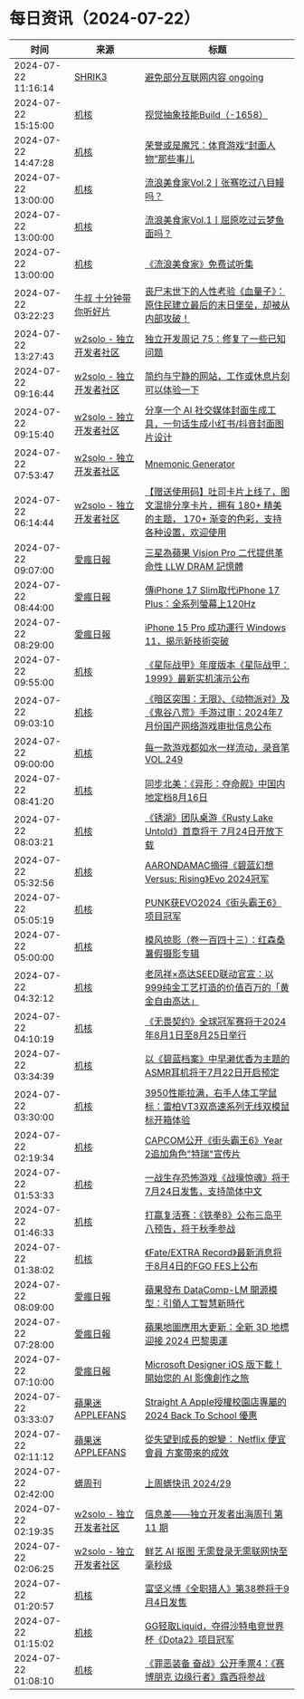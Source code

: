 ﻿# 每日资讯（2024-07-22）

|时间|来源|标题|
|---|---|---|
|2024-07-22 11:16:14|[SHRIK3](https://shrik3.com/index.xml)|[避免部分互联网内容 ongoing ](https://shrik3.com/harms/)|
|2024-07-22 15:15:00|[机核](https://www.gcores.com/rss)|[视觉抽象技能Build（-1658）](https://www.gcores.com/articles/185130)|
|2024-07-22 14:47:28|[机核](https://www.gcores.com/rss)|[荣誉或是魔咒：体育游戏“封面人物”那些事儿](https://www.gcores.com/articles/185467)|
|2024-07-22 13:00:00|[机核](https://www.gcores.com/rss)|[流浪美食家Vol.2丨张骞吃过八目鳗吗？](https://www.gcores.com/radios/183785)|
|2024-07-22 13:00:00|[机核](https://www.gcores.com/rss)|[流浪美食家Vol.1丨屈原吃过云梦鱼面吗？](https://www.gcores.com/radios/183784)|
|2024-07-22 13:00:00|[机核](https://www.gcores.com/rss)|[《流浪美食家》免费试听集](https://www.gcores.com/radios/183668)|
|2024-07-22 03:22:23|[牛叔 十分钟带你听好片](https://getpodcast.xyz/data/ximalaya/11534451.xml)|[丧尸末世下的人性考验《血量子》：原住民建立最后的末日堡垒，却被从内部攻破！](https://www.ximalaya.com/sound/742990941)|
|2024-07-22 13:27:43|[w2solo - 独立开发者社区](https://w2solo.com/topics/feed)|[独立开发周记 75：修复了一些已知问题](https://w2solo.com/topics/4793)|
|2024-07-22 09:16:44|[w2solo - 独立开发者社区](https://w2solo.com/topics/feed)|[简约与宁静的网站，工作或休息片刻可以体验一下](https://w2solo.com/topics/4792)|
|2024-07-22 09:15:40|[w2solo - 独立开发者社区](https://w2solo.com/topics/feed)|[分享一个 AI 社交媒体封面生成工具，一句话生成小红书/抖音封面图片设计](https://w2solo.com/topics/4791)|
|2024-07-22 07:53:47|[w2solo - 独立开发者社区](https://w2solo.com/topics/feed)|[Mnemonic Generator](https://w2solo.com/topics/4790)|
|2024-07-22 06:14:44|[w2solo - 独立开发者社区](https://w2solo.com/topics/feed)|[【赠送使用码】吐司卡片上线了，图文混排分享卡片，拥有 180+ 精美的主题， 170+ 渐变的色彩，支持各种设置，欢迎使用](https://w2solo.com/topics/4789)|
|2024-07-22 09:07:00|[愛瘋日報](http://www.iphonetaiwan.org/feeds/posts/default)|[三星為蘋果 Vision Pro 二代提供革命性 LLW DRAM 記憶體](https://www.iphonetaiwan.org/2024/07/samsung-llw-dram-apple-vision-pro.html)|
|2024-07-22 08:44:00|[愛瘋日報](http://www.iphonetaiwan.org/feeds/posts/default)|[傳iPhone 17 Slim取代iPhone 17 Plus：全系列螢幕上120Hz](https://www.iphonetaiwan.org/2024/07/iphone-17-series-new-features.html)|
|2024-07-22 08:29:00|[愛瘋日報](http://www.iphonetaiwan.org/feeds/posts/default)|[iPhone 15 Pro 成功運行 Windows 11，揭示新技術突破](https://www.iphonetaiwan.org/2024/07/iphone-15-pro-windows-11-tiny11.html)|
|2024-07-22 09:55:00|[机核](https://www.gcores.com/rss)|[《星际战甲》年度版本《星际战甲：1999》最新实机演示公布](https://www.gcores.com/articles/185447)|
|2024-07-22 09:03:10|[机核](https://www.gcores.com/rss)|[《暗区突围：无限》、《动物派对》及《鬼谷八荒》手游过审：2024年7月份国产网络游戏审批信息公布](https://www.gcores.com/articles/185452)|
|2024-07-22 09:00:00|[机核](https://www.gcores.com/rss)|[每一款游戏都如水一样流动，录音笔 VOL.249](https://www.gcores.com/radios/185399)|
|2024-07-22 08:41:20|[机核](https://www.gcores.com/rss)|[同步北美：《异形：夺命舰》中国内地定档8月16日](https://www.gcores.com/articles/185444)|
|2024-07-22 08:03:21|[机核](https://www.gcores.com/rss)|[《锈湖》团队桌游《Rusty Lake Untold》首章将于 7月24日开放下载](https://www.gcores.com/articles/185433)|
|2024-07-22 05:32:56|[机核](https://www.gcores.com/rss)|[AARONDAMAC摘得《碧蓝幻想Versus: Rising》Evo 2024冠军](https://www.gcores.com/articles/185424)|
|2024-07-22 05:05:19|[机核](https://www.gcores.com/rss)|[PUNK获EVO2024《街头霸王6》项目冠军](https://www.gcores.com/articles/185425)|
|2024-07-22 05:00:00|[机核](https://www.gcores.com/rss)|[模风掠影（卷一百四十三）：红森桑暑假摄影专辑](https://www.gcores.com/articles/185307)|
|2024-07-22 04:32:12|[机核](https://www.gcores.com/rss)|[老凤祥×高达SEED联动官宣：以999纯金工艺打造的价值百万的「黄金自由高达」](https://www.gcores.com/articles/185421)|
|2024-07-22 04:10:19|[机核](https://www.gcores.com/rss)|[《无畏契约》全球冠军赛将于2024年8月1日至8月25日举行](https://www.gcores.com/articles/185411)|
|2024-07-22 03:34:39|[机核](https://www.gcores.com/rss)|[以《碧蓝档案》中早濑优香为主题的ASMR耳机将于7月22日开启预定](https://www.gcores.com/articles/185407)|
|2024-07-22 03:30:00|[机核](https://www.gcores.com/rss)|[3950性能拉满，右手人体工学鼠标：雷柏VT3双高速系列无线双模鼠标开箱体验](https://www.gcores.com/articles/185227)|
|2024-07-22 02:19:34|[机核](https://www.gcores.com/rss)|[CAPCOM公开《街头霸王6》Year 2追加角色"特瑞"宣传片](https://www.gcores.com/articles/185403)|
|2024-07-22 01:53:33|[机核](https://www.gcores.com/rss)|[一战生存恐怖游戏《战壕惊魂》将于7月24日发售，支持简体中文](https://www.gcores.com/articles/185402)|
|2024-07-22 01:46:33|[机核](https://www.gcores.com/rss)|[打赢复活赛：《铁拳8》公布三岛平八预告，将于秋季参战](https://www.gcores.com/articles/185401)|
|2024-07-22 01:38:02|[机核](https://www.gcores.com/rss)|[《Fate/EXTRA Record》最新消息将于8月4日的FGO FES上公布](https://www.gcores.com/articles/185400)|
|2024-07-22 08:09:00|[愛瘋日報](http://www.iphonetaiwan.org/feeds/posts/default)|[蘋果發布 DataComp-LM 開源模型：引領人工智慧新時代](https://www.iphonetaiwan.org/2024/07/apple-datacomp-lm-ai-models.html)|
|2024-07-22 07:28:00|[愛瘋日報](http://www.iphonetaiwan.org/feeds/posts/default)|[蘋果地圖應用大更新：全新 3D 地標迎接 2024 巴黎奧運](https://www.iphonetaiwan.org/2024/07/apple-maps-paris-2024-olympics.html)|
|2024-07-22 07:10:00|[愛瘋日報](http://www.iphonetaiwan.org/feeds/posts/default)|[Microsoft Designer iOS 版下載！開始您的 AI 影像創作之旅](https://www.iphonetaiwan.org/2024/07/microsoft-designer-ios-ai-image-generator.html)|
|2024-07-22 03:33:07|[蘋果迷 APPLEFANS](https://applefans.today/feed/)|[Straight A Apple授權校園店專屬的 2024 Back To School 優惠](https://applefans.today/2024-07-straight-a-bts-event/)|
|2024-07-22 02:11:12|[蘋果迷 APPLEFANS](https://applefans.today/feed/)|[從失望到成長的蛻變： Netflix 便宜會員 方案帶來的成效](https://applefans.today/2024-07-netflix-global-subscriber-increase-ads/)|
|2024-07-22 02:42:00|[蠎周刊](https://weekly.pychina.org/feeds/all.atom.xml)|[上周蠎快讯 2024/29](https://weekly.pychina.org/pyrecap/pyrw-2429.html)|
|2024-07-22 02:19:35|[w2solo - 独立开发者社区](https://w2solo.com/topics/feed)|[信息差——独立开发者出海周刊 第 11 期](https://w2solo.com/topics/4788)|
|2024-07-22 02:06:25|[w2solo - 独立开发者社区](https://w2solo.com/topics/feed)|[鲜艺 AI 抠图 无需登录无需联网快至毫秒级](https://w2solo.com/topics/4787)|
|2024-07-22 01:20:57|[机核](https://www.gcores.com/rss)|[富坚义博《全职猎人》第38卷将于9月4日发售](https://www.gcores.com/articles/185398)|
|2024-07-22 01:15:02|[机核](https://www.gcores.com/rss)|[GG轻取Liquid，夺得沙特电竞世界杯《Dota2》项目冠军](https://www.gcores.com/articles/185397)|
|2024-07-22 01:08:10|[机核](https://www.gcores.com/rss)|[《罪恶装备 奋战》公开季票4：《赛博朋克 边缘行者》露西将参战](https://www.gcores.com/articles/185396)|
